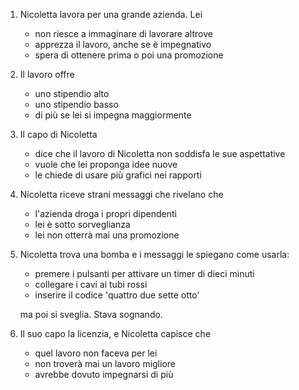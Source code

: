 ---
---

1. Nicoletta lavora per una grande azienda. Lei

   * non riesce a immaginare di lavorare altrove
   * apprezza il lavoro, anche se è impegnativo
   * spera di ottenere prima o poi una promozione

2. Il lavoro offre

   * uno stipendio alto
   * uno stipendio basso
   * di più se lei si impegna maggiormente

3. Il capo di Nicoletta

   * dice che il lavoro di Nicoletta non soddisfa le sue aspettative
   * vuole che lei proponga idee nuove
   * le chiede di usare più grafici nei rapporti

4. Nicoletta riceve strani messaggi che rivelano che

   * l'azienda droga i propri dipendenti
   * lei è sotto sorveglianza
   * lei non otterrà mai una promozione

5. Nicoletta trova una bomba e i messaggi le spiegano come usarla:

   * premere i pulsanti per attivare un timer di dieci minuti
   * collegare i cavi ai tubi rossi
   * inserire il codice 'quattro due sette otto'

   ma poi si sveglia. Stava sognando.

6. Il suo capo la licenzia, e Nicoletta capisce che

   * quel lavoro non faceva per lei
   * non troverà mai un lavoro migliore
   * avrebbe dovuto impegnarsi di più